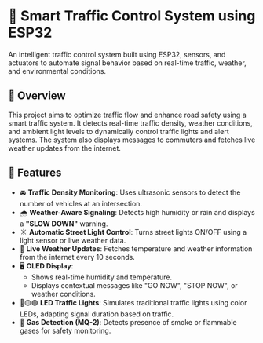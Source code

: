 # 🚦 Smart Traffic Control System using ESP32

An intelligent traffic control system built using ESP32, sensors, and actuators to automate signal behavior based on real-time traffic, weather, and environmental conditions.

## 📌 Overview

This project aims to optimize traffic flow and enhance road safety using a smart traffic system. It detects real-time traffic density, weather conditions, and ambient light levels to dynamically control traffic lights and alert systems. The system also displays messages to commuters and fetches live weather updates from the internet.

## 🧠 Features

- 🚘 **Traffic Density Monitoring**: Uses ultrasonic sensors to detect the number of vehicles at an intersection.
- 🌧️ **Weather-Aware Signaling**: Detects high humidity or rain and displays a **"SLOW DOWN"** warning.
- ☀️ **Automatic Street Light Control**: Turns street lights ON/OFF using a light sensor or live weather data.
- 📡 **Live Weather Updates**: Fetches temperature and weather information from the internet every 10 seconds.
- 🖥️ **OLED Display**:
  - Shows real-time humidity and temperature.
  - Displays contextual messages like "GO NOW", "STOP NOW", or weather conditions.
- 🔴🟡🟢 **LED Traffic Lights**: Simulates traditional traffic lights using color LEDs, adapting signal duration based on traffic.
- 🚨 **Gas Detection (MQ-2)**: Detects presence of smoke or flammable gases for safety monitoring.
